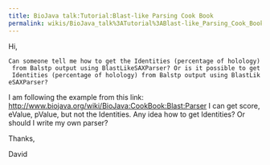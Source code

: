 ```yaml
---
title: BioJava talk:Tutorial:Blast-like Parsing Cook Book
permalink: wikis/BioJava_talk%3ATutorial%3ABlast-like_Parsing_Cook_Book
---
```


Hi,

`Can someone tell me how to get the Identities (percentage of holology) from Balstp output using BlastLikeSAXParser? Or is it possible to get Identities (percentage of holology) from Balstp output using BlastLikeSAXParser?`

I am following the example from this link:
<http://www.biojava.org/wiki/BioJava:CookBook:Blast:Parser> I can get
score, eValue, pValue, but not the Identities. Any idea how to get
Identities? Or should I write my own parser?

Thanks,

David
